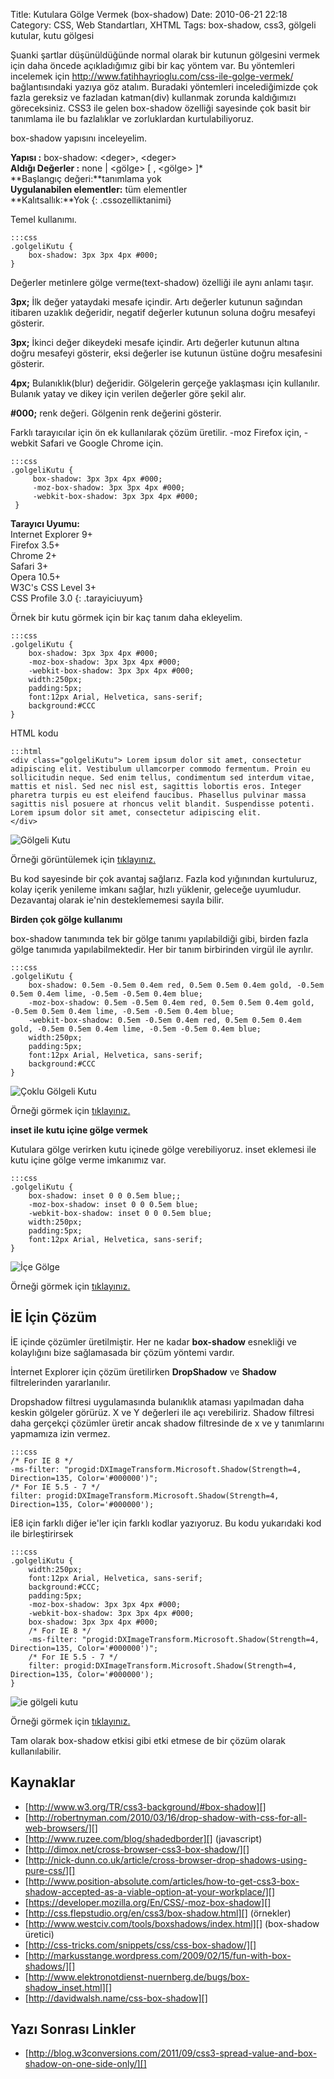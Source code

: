 Title: Kutulara Gölge Vermek (box-shadow)
Date: 2010-06-21 22:18
Category: CSS, Web Standartları, XHTML
Tags: box-shadow, css3, gölgeli kutular, kutu gölgesi

Şuanki şartlar düşünüldüğünde normal olarak bir kutunun gölgesini vermek
için daha öncede açıkladığımız gibi bir kaç yöntem var. Bu yöntemleri
incelemek için http://www.fatihhayrioglu.com/css-ile-golge-vermek/
bağlantısındaki yazıya göz atalım. Buradaki yöntemleri incelediğimizde
çok fazla gereksiz ve fazladan katman(div) kullanmak zorunda kaldığımızı
göreceksiniz. CSS3 ile gelen box-shadow özelliği sayesinde çok basit bir
tanımlama ile bu fazlalıklar ve zorluklardan kurtulabiliyoruz.
<!--more-->

box-shadow yapısını inceleyelim.

**Yapısı :** box-shadow: <deger\>, <deger\>  
**Aldığı Değerler :** none | <gölge\> [ , <gölge\> ]*   
**Başlangıç değeri:**tanımlama yok   
**Uygulanabilen elementler:** tüm elementler  
**Kalıtsallık:**Yok
{: .cssozelliktanimi}

Temel kullanımı.

	:::css
	.golgeliKutu { 
		box-shadow: 3px 3px 4px #000; 
	} 

Değerler metinlere gölge verme(text-shadow) özelliği ile aynı anlamı
taşır.

**3px;** İlk değer yataydaki mesafe içindir. Artı değerler kutunun
sağından itibaren uzaklık değeridir, negatif değerler kutunun soluna
doğru mesafeyi gösterir.

**3px;** İkinci değer dikeydeki mesafe içindir. Artı değerler kutunun
altına doğru mesafeyi gösterir, eksi değerler ise kutunun üstüne doğru
mesafesini gösterir.

**4px;** Bulanıklık(blur) değeridir. Gölgelerin gerçeğe yaklaşması için
kullanılır. Bulanık yatay ve dikey için verilen değerler göre şekil
alır.

**#000;** renk değeri. Gölgenin renk değerini gösterir.

Farklı tarayıcılar için ön ek kullanılarak çözüm üretilir. -moz Firefox
için, -webkit Safari ve Google Chrome için.

	:::css
	.golgeliKutu {
		 box-shadow: 3px 3px 4px #000;
		 -moz-box-shadow: 3px 3px 4px #000;
		 -webkit-box-shadow: 3px 3px 4px #000;
	 }

**Tarayıcı Uyumu:**  
Internet Explorer 9+   
Firefox 3.5+   
Chrome 2+  
Safari 3+  
Opera 10.5+  
W3C's CSS Level 3+  
CSS Profile 3.0
{: .tarayiciuyum}

Örnek bir kutu görmek için bir kaç tanım daha ekleyelim.

	:::css
	.golgeliKutu {
		box-shadow: 3px 3px 4px #000;
		-moz-box-shadow: 3px 3px 4px #000;
		-webkit-box-shadow: 3px 3px 4px #000;
		width:250px;
		padding:5px;
		font:12px Arial, Helvetica, sans-serif;
		background:#CCC
	}

HTML kodu

	:::html
	<div class="golgeliKutu"> Lorem ipsum dolor sit amet, consectetur adipiscing elit. Vestibulum ullamcorper commodo fermentum. Proin eu sollicitudin neque. Sed enim tellus, condimentum sed interdum vitae, mattis et nisl. Sed nec nisl est, sagittis lobortis eros. Integer pharetra turpis eu est eleifend faucibus. Phasellus pulvinar massa sagittis nisl posuere at rhoncus velit blandit. Suspendisse potenti. Lorem ipsum dolor sit amet, consectetur adipiscing elit.
	</div> 

![Gölgeli Kutu][]

Örneği görüntülemek için [tıklayınız.][]

Bu kod sayesinde bir çok avantaj sağlarız. Fazla kod yığınından
kurtuluruz, kolay içerik yenileme imkanı sağlar, hızlı yüklenir,
geleceğe uyumludur. Dezavantaj olarak ie'nin desteklememesi sayıla
bilir.

**Birden çok gölge kullanımı**

box-shadow tanımında tek bir gölge tanımı yapılabildiği gibi, birden
fazla gölge tanımıda yapılabilmektedir. Her bir tanım birbirinden virgül
ile ayrılır.

	:::css
	.golgeliKutu {
	    box-shadow: 0.5em -0.5em 0.4em red, 0.5em 0.5em 0.4em gold, -0.5em 0.5em 0.4em lime, -0.5em -0.5em 0.4em blue;
	    -moz-box-shadow: 0.5em -0.5em 0.4em red, 0.5em 0.5em 0.4em gold, -0.5em 0.5em 0.4em lime, -0.5em -0.5em 0.4em blue;
	    -webkit-box-shadow: 0.5em -0.5em 0.4em red, 0.5em 0.5em 0.4em gold, -0.5em 0.5em 0.4em lime, -0.5em -0.5em 0.4em blue;
	    width:250px;
	    padding:5px;
	    font:12px Arial, Helvetica, sans-serif;
	    background:#CCC
	}


![Çoklu Gölgeli Kutu][]

Örneği görmek için [tıklayınız.][1]

**inset ile kutu içine gölge vermek**

Kutulara gölge verirken kutu içinede gölge verebiliyoruz. inset eklemesi
ile kutu içine gölge verme imkanımız var.

	:::css
	.golgeliKutu {
	    box-shadow: inset 0 0 0.5em blue;;
	    -moz-box-shadow: inset 0 0 0.5em blue;
	    -webkit-box-shadow: inset 0 0 0.5em blue;
	    width:250px;
	    padding:5px;
	    font:12px Arial, Helvetica, sans-serif;
	}

![İçe Gölge][]

Örneği görmek için [tıklayınız.][2]

## İE İçin Çözüm

İE içinde çözümler üretilmiştir. Her ne kadar **box-shadow** esnekliği
ve kolaylığını bize sağlamasada bir çözüm yöntemi vardır.

İnternet Explorer için çözüm üretilirken **DropShadow** ve **Shadow**
filtrelerinden yararlanılır.

Dropshadow filtresi uygulamasında bulanıklık ataması yapılmadan daha
keskin gölgeler görürüz. X ve Y değerleri ile açı verebiliriz. Shadow
filtresi daha gerçekçi çözümler üretir ancak shadow filtresinde de x ve
y tanımlarını yapmamıza izin vermez.

	:::css
	/* For IE 8 */
	-ms-filter: "progid:DXImageTransform.Microsoft.Shadow(Strength=4, Direction=135, Color='#000000')";
	/* For IE 5.5 - 7 */
	filter: progid:DXImageTransform.Microsoft.Shadow(Strength=4, Direction=135, Color='#000000');

İE8 için farklı diğer ie'ler için farklı kodlar yazıyoruz. Bu kodu
yukarıdaki kod ile birleştirirsek

	:::css
	.golgeliKutu {
	    width:250px;
	    font:12px Arial, Helvetica, sans-serif;
	    background:#CCC;
	    padding:5px;
	    -moz-box-shadow: 3px 3px 4px #000;
	    -webkit-box-shadow: 3px 3px 4px #000;
	    box-shadow: 3px 3px 4px #000;
	    /* For IE 8 */
	    -ms-filter: "progid:DXImageTransform.Microsoft.Shadow(Strength=4, Direction=135, Color='#000000')";
	    /* For IE 5.5 - 7 */
	    filter: progid:DXImageTransform.Microsoft.Shadow(Strength=4, Direction=135, Color='#000000');
	}

![ie gölgeli kutu][]

Örneği görmek için [tıklayınız.][3]

Tam olarak box-shadow etkisi gibi etki etmese de bir çözüm olarak
kullanılabilir.

## Kaynaklar

-   [http://www.w3.org/TR/css3-background/#box-shadow][]
-   [http://robertnyman.com/2010/03/16/drop-shadow-with-css-for-all-web-browsers/][]
-   [http://www.ruzee.com/blog/shadedborder][] (javascript)
-   [http://dimox.net/cross-browser-css3-box-shadow/][]
-   [http://nick-dunn.co.uk/article/cross-browser-drop-shadows-using-pure-css/][]
-   [http://www.position-absolute.com/articles/how-to-get-css3-box-shadow-accepted-as-a-viable-option-at-your-workplace/][]
-   [https://developer.mozilla.org/En/CSS/-moz-box-shadow][]
-   [http://css.flepstudio.org/en/css3/box-shadow.html][] (örnekler)
-   [http://www.westciv.com/tools/boxshadows/index.html][] (box-shadow üretici)
-   [http://css-tricks.com/snippets/css/css-box-shadow/][]
-   [http://markusstange.wordpress.com/2009/02/15/fun-with-box-shadows/][]
-   [http://www.elektronotdienst-nuernberg.de/bugs/box-shadow_inset.html][]
-   [http://davidwalsh.name/css-box-shadow][]

## Yazı Sonrası Linkler

-   [http://blog.w3conversions.com/2011/09/css3-spread-value-and-box-shadow-on-one-side-only/][]

  [Gölgeli Kutu]: http://fatihhayrioglu.com/dokumanlar/box_shadow/box_shadow_1.gif
  [tıklayınız.]: http://fatihhayrioglu.com/dokumanlar/box_shadow/golgeli_kutu.html
  [Çoklu Gölgeli Kutu]: http://fatihhayrioglu.com/dokumanlar/box_shadow/box_shadow_2.gif
  [1]: http://fatihhayrioglu.com/dokumanlar/box_shadow/golgeli_kutu_coklu.html
  [İçe Gölge]: http://fatihhayrioglu.com/dokumanlar/box_shadow/box_shadow_3.gif
  [2]: http://fatihhayrioglu.com/dokumanlar/box_shadow/golgeli_kutu_icegolge.html
  [ie gölgeli kutu]: http://fatihhayrioglu.com/dokumanlar/box_shadow/box_shadow_ie.gif
  [3]: http://fatihhayrioglu.com/dokumanlar/box_shadow/golgeli_kutu_ie.html
  [http://www.w3.org/TR/css3-background/#box-shadow]: http://www.w3.org/TR/css3-background/#box-shadow
  [http://robertnyman.com/2010/03/16/drop-shadow-with-css-for-all-web-browsers/]: http://robertnyman.com/2010/03/16/drop-shadow-with-css-for-all-web-browsers/
  [http://www.ruzee.com/blog/shadedborder]: http://www.ruzee.com/blog/shadedborder
  [http://dimox.net/cross-browser-css3-box-shadow/]: http://dimox.net/cross-browser-css3-box-shadow/
  [http://nick-dunn.co.uk/article/cross-browser-drop-shadows-using-pure-css/]: http://nick-dunn.co.uk/article/cross-browser-drop-shadows-using-pure-css/
  [http://www.position-absolute.com/articles/how-to-get-css3-box-shadow-accepted-as-a-viable-option-at-your-workplace/]: http://www.position-absolute.com/articles/how-to-get-css3-box-shadow-accepted-as-a-viable-option-at-your-workplace/
  [https://developer.mozilla.org/En/CSS/-moz-box-shadow]: https://developer.mozilla.org/En/CSS/-moz-box-shadow
  [http://css.flepstudio.org/en/css3/box-shadow.html]: http://css.flepstudio.org/en/css3/box-shadow.html
  [http://www.westciv.com/tools/boxshadows/index.html]: http://www.westciv.com/tools/boxshadows/index.html
  [http://css-tricks.com/snippets/css/css-box-shadow/]: http://css-tricks.com/snippets/css/css-box-shadow/
  [http://markusstange.wordpress.com/2009/02/15/fun-with-box-shadows/]: http://markusstange.wordpress.com/2009/02/15/fun-with-box-shadows/
  [http://www.elektronotdienst-nuernberg.de/bugs/box-shadow_inset.html]: http://www.elektronotdienst-nuernberg.de/bugs/box-shadow_inset.html
  [http://davidwalsh.name/css-box-shadow]: http://davidwalsh.name/css-box-shadow
  [http://blog.w3conversions.com/2011/09/css3-spread-value-and-box-shadow-on-one-side-only/]: http://blog.w3conversions.com/2011/09/css3-spread-value-and-box-shadow-on-one-side-only/
